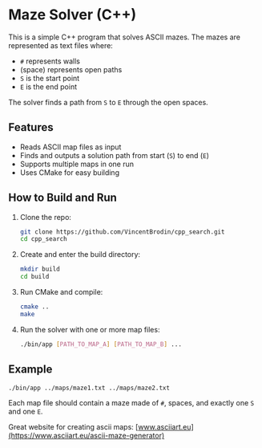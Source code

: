 # Maze Solver (C++)

This is a simple C++ program that solves ASCII mazes.
The mazes are represented as text files where:

* `#` represents walls
* (space) represents open paths
* `S` is the start point
* `E` is the end point

The solver finds a path from `S` to `E` through the open spaces.

## Features

* Reads ASCII map files as input
* Finds and outputs a solution path from start (`S`) to end (`E`)
* Supports multiple maps in one run
* Uses CMake for easy building

## How to Build and Run

1. Clone the repo:

   ```bash
   git clone https://github.com/VincentBrodin/cpp_search.git
   cd cpp_search
   ```

2. Create and enter the build directory:

   ```bash
   mkdir build
   cd build
   ```

3. Run CMake and compile:

   ```bash
   cmake ..
   make
   ```

4. Run the solver with one or more map files:

   ```bash
   ./bin/app [PATH_TO_MAP_A] [PATH_TO_MAP_B] ...
   ```

## Example

```bash
./bin/app ../maps/maze1.txt ../maps/maze2.txt
```

Each map file should contain a maze made of `#`, spaces, and exactly one `S` and one `E`.

Great website for creating ascii maps: [www.asciiart.eu](https://www.asciiart.eu/ascii-maze-generator)
